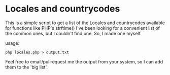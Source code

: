 Locales and countrycodes
========================

This is a simple script to get a list of the Locales and countrycodes available for functions like PHP's strftime()
I've been looking for a convenient list of the common ones, but I couldn't find one. So, I made one myself.

usage:

    php locales.php > output.txt
    
Feel free to email/pullrequest me the output from your system, so I can add them to the 'big list'.

